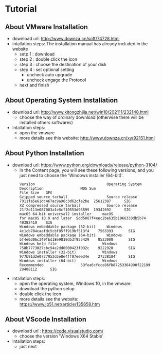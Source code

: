 # Tutorial
## About VMware Installation
* download url: http://www.downza.cn/soft/74728.html
* Intallation steps: The installation manual has already included in the website
  * setp 1 : download
  * step 2 : double click the icon
  * step 3 : choose the destination of your disk
  * step 4 : set optional setting
    * uncheck auto upgrade
    * uncheck engage the Protocol
  * next and finish 
## About Operating System Installation
* download url: http://www.xitongzhijia.net/win10/202111/232148.html
  * choose the way of ordinary download (otherwise there will be installed others softwares)
* Intallation steps:
  * open the vmware
  * more details see this website: http://www.downza.cn/xy/92161.html
## About Python Installation
* download url: https://www.python.org/downloads/release/python-3104/
  * In the Content page, you will see these following versions, and you just need to choose the 'Windows installer (64-bit)'.
    ```
    Version 	                            Operating System 	    Description 	            MD5 Sum 	                        File Size 	GPG
    Gzipped source tarball  	            Source release 		                              7011fa5e61dc467ac9a98c3d62cfe2be 	25612387 	  SIG
    XZ compressed source tarball 	        Source release 		                              21f2e113e087083a1e8cf10553d93599 	19342692 	  SIG
    macOS 64-bit universal2 installer 	  macOS 	              for macOS 10.9 and later 	5dd5087f4eec2be635b1966330db5b74 	40382410  	SIG
    Windows embeddable package (32-bit) 	Windows 		                                    4c1cb704caafdc5cbf05ff919bf513f4 	7563393 	  SIG
    Windows embeddable package (64-bit) 	Windows 		                                    bf4e0306c349fbd18e9819d53f955429 	8523000 	  SIG
    Windows help file 	                  Windows 		                                    758b7773027cbc94e2dd0000423f032c 	9222920 	  SIG
    Windows installer (32-bit)        	  Windows 		                                    977b91d2e0727952d5e8e4ff07eee34e 	27338104 	  SIG
    Windows installer (64-bit) 	          Windows 	            Recommended 	            53fea6cfcce86fb87253364990f22109 	28488112 	  SIG
    ```
 * Intallation steps:
   * open the operating system, Windows 10, in the vmware
   * download the python setup
   * double click the icon
   * more details see the website: https://www.jb51.net/article/135658.htm
## About VScode Installation
* download url : https://code.visualstudio.com/
  * choose the version 'Windows X64 Stable'
* Intallation steps:
  * just next
